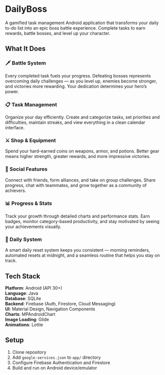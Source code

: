 # DailyBoss

A gamified task management Android application that transforms your daily to-do list into an epic boss battle experience. Complete tasks to earn rewards, battle bosses, and level up your character.

## What It Does

### 🗡️ Battle System
Every completed task fuels your progress. Defeating bosses represents overcoming daily challenges — as you level up, enemies become stronger, and victories more rewarding. Your dedication determines your hero’s power.

### 📋 Task Management
Organize your day efficiently. Create and categorize tasks, set priorities and difficulties, maintain streaks, and view everything in a clean calendar interface.

### ⚔️ Shop & Equipment
Spend your hard-earned coins on weapons, armor, and potions. Better gear means higher strength, greater rewards, and more impressive victories.

### 👥 Social Features
Connect with friends, form alliances, and take on group challenges. Share progress, chat with teammates, and grow together as a community of achievers.

### 📊 Progress & Stats
Track your growth through detailed charts and performance stats. Earn badges, monitor category-based productivity, and stay motivated by seeing your achievements visually.

### 🔔 Daily System
A smart daily reset system keeps you consistent — morning reminders, automated resets at midnight, and a seamless routine that helps you stay on track.

## Tech Stack

**Platform**: Android (API 30+)  
**Language**: Java  
**Database**: SQLite  
**Backend**: Firebase (Auth, Firestore, Cloud Messaging)  
**UI**: Material Design, Navigation Components  
**Charts**: MPAndroidChart  
**Image Loading**: Glide  
**Animations**: Lottie

## Setup

1. Clone repository
2. Add `google-services.json` to `app/` directory
3. Configure Firebase Authentication and Firestore
4. Build and run on Android device/emulator
